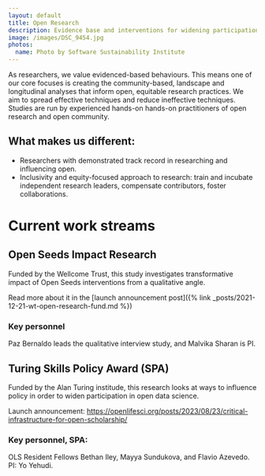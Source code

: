 ```yaml
---
layout: default
title: Open Research
description: Evidence base and interventions for widening participation in research.
image: /images/DSC_9454.jpg
photos:
  name: Photo by Software Sustainability Institute
---
```


<!--<h1><figure class="image is-32x32"><img src="{% link images/three-pillars-icons/open-research-icon.png %}"></figure>Open Research</h1>-->

As researchers, we value evidenced-based behaviours. This means one of our core focuses is creating the community-based, landscape and longitudinal analyses that inform open, equitable research practices. We aim to spread effective techniques and reduce ineffective techniques. Studies are run by experienced hands-on hands-on practitioners of open research and open community.

## What makes us different:
- Researchers with demonstrated track record in researching and influencing open.
- Inclusivity and equity-focused approach to research: train and incubate independent research leaders, compensate contributors, foster collaborations.

# Current work streams

## Open Seeds Impact Research

Funded by the Wellcome Trust, this study investigates transformative impact of Open Seeds interventions from a qualitative angle. 

Read more about it in the [launch announcement post]({% link _posts/2021-12-21-wt-open-research-fund.md %})

### Key personnel
Paz Bernaldo leads the qualitative interview study, and Malvika Sharan is PI. 

## Turing Skills Policy Award (SPA)

Funded by the Alan Turing institude, this research looks at ways to influence policy in order to widen participation in open data science. 

Launch announcement: https://openlifesci.org/posts/2023/08/23/critical-infrastructure-for-open-scholarship/ 

### Key personnel, SPA: 
OLS Resident Fellows Bethan Iley, Mayya Sundukova, and Flavio Azevedo. PI: Yo Yehudi. 
